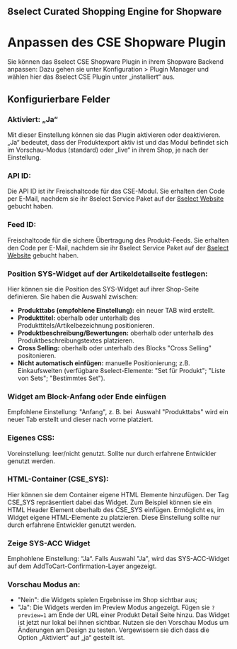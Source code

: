 ## 8select Curated Shopping Engine for Shopware
#  Anpassen des CSE Shopware Plugin

Sie können das 8select CSE Shopware Plugin in ihrem Shopware Backend anpassen: Dazu gehen sie unter Konfiguration > Plugin Manager und wählen hier das 8select CSE Plugin unter „installiert“ aus.

## Konfigurierbare Felder
### Aktiviert: „Ja“
Mit dieser Einstellung können sie das Plugin aktivieren oder deaktivieren. „Ja“ bedeutet, dass der Produktexport aktiv ist und das Modul befindet sich im Vorschau-Modus (standard) oder „live“ in ihrem Shop, je nach der Einstellung.

### API ID: 
Die API ID ist ihr Freischaltcode für das CSE-Modul. Sie erhalten den Code per E-Mail, nachdem sie ihr 8select Service Paket auf der [8select Website](https://www.8select.com/cse-pricing) gebucht haben.

### Feed ID: 
Freischaltcode für die sichere Übertragung des Produkt-Feeds. Sie erhalten den Code per E-Mail, nachdem sie ihr 8select Service Paket auf der  [8select Website](https://www.8select.com/cse-pricing) gebucht haben.

### Position SYS-Widget auf der Artikeldetailseite festlegen:
Hier können sie die Position des SYS-Widget auf ihrer Shop-Seite definieren. Sie haben die Auswahl zwischen:
- **Produkttabs (empfohlene Einstellung):** ein neuer TAB wird erstellt.
- **Produkttitel:** oberhalb oder unterhalb des Produkttitels/Artikelbezeichnung positionieren.
- **Produktbeschreibung/Bewertungen:** oberhalb oder unterhalb des Produktbeschreibungstextes platzieren.
- **Cross Selling:** oberhalb oder unterhalb des Blocks "Cross Selling" positonieren.
- **Nicht automatisch einfügen:** manuelle Positionierung; z.B. Einkaufswelten (verfügbare 8select-Elemente: "Set für Produkt"; "Liste von Sets"; "Bestimmtes Set").

### Widget am Block-Anfang oder Ende einfügen 
Empfohlene Einstellung: "Anfang", z. B. bei  Auswahl "Produkttabs" wird ein neuer Tab erstellt und dieser nach vorne platziert.

### Eigenes CSS: 
Voreinstellung: leer/nicht genutzt. Sollte nur durch erfahrene Entwickler genutzt werden.

### HTML-Container (CSE_SYS):
 Hier können sie dem Container eigene HTML Elemente hinzufügen. Der Tag CSE_SYS repräsentiert dabei das Widget. Zum Beispiel können sie ein HTML Header Element oberhalb des CSE_SYS einfügen. Ermöglicht es, im Widget eigene HTML-Elemente zu platzieren. Diese Einstellung sollte nur durch erfahrene Entwickler genutzt werden.
 
 ### Zeige SYS-ACC Widget 
 Emphohlene Einstellung: “Ja“. Falls Auswahl "Ja", wird das SYS-ACC-Widget auf dem AddToCart-Confirmation-Layer angezeigt.

 ### Vorschau Modus an: 
- "Nein": die Widgets spielen Ergebnisse im Shop sichtbar aus; 
- "Ja": Die Widgets werden im Preview Modus angezeigt. Fügen sie `?preview=1` am Ende der URL einer Produkt Detail Seite hinzu. Das Widget ist jetzt nur lokal bei ihnen sichtbar. Nutzen sie den Vorschau Modus um Änderungen am Design zu testen. Vergewissern sie dich dass die Option „Aktiviert“ auf „ja“ gestellt ist.
